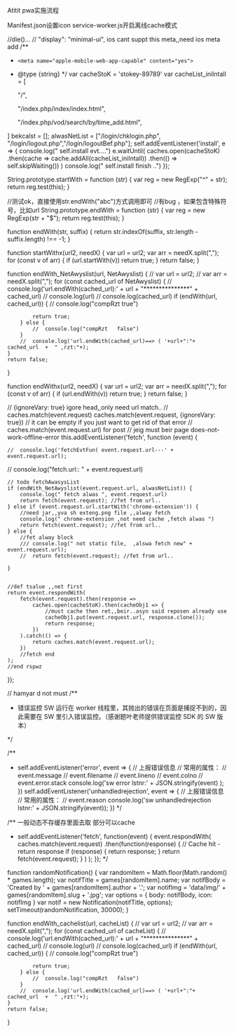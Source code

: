 Atitit pwa实施流程


<!-- pwa -->


<link rel="manifest" href="/manifest.json">
<script>navigator.serviceWorker.register('/service-worker.js')</script>
<script>
    console.log("before next");
</script>


<!-- pwa  end-->


Manifest.json设置icon
service-worker.js开启离线cache模式

//die()...
//   "display": "minimal-ui",  ios cant suppt this meta,,need ios meta add
/**
 *     <meta name="apple-mobile-web-app-capable" content="yes">
 * @type {string}
 */
var cacheStoK = 'stokey-89789'
 var cacheList_iniIntall = [

    "/",

    "/index.php/index/index.html",

    "/index.php/vod/search/by/time_add.html",
     

]
bekcalst = [];
alwasNetList = ["/login/chklogin.php", "/login/logout.php","/login/logoutBef.php"];
self.addEventListener('install', e => {
    console.log(" self.install evt....")
    e.waitUntil(
        caches.open(cacheStoK)
            .then(cache => cache.addAll(cacheList_iniIntall))
            .then(() => self.skipWaiting())
    )
    console.log(" self.install finish ..")
});

String.prototype.startWith = function (str) {
    var reg = new RegExp("^" + str);
    return reg.test(this);
}

//测试ok，直接使用str.endWith("abc")方式调用即可
//有bug  ，如果包含特殊符号，比如url
String.prototype.endWith = function (str) {
    var reg = new RegExp(str + "$");
    return reg.test(this);
}

function endWith(str, suffix) {
    return str.indexOf(suffix, str.length - suffix.length) !== -1;
}

function startWithx(url2, needX) {
    var url = url2;
    var arr = needX.split(",");
    for (const v of arr) {
        if (url.startWith(v))
            return true;
    }
    return false;
}

function endWith_NetAwyslist(url, NetAwyslist) {
    //   var url = url2;
//    var arr = needX.split(",");
    for (const cached_url of NetAwyslist) {
        // console.log('url.endWith(cached_url):' + url + "***************" + cached_url)
        // console.log(url)
        // console.log(cached_url)
        if (endWith(url, cached_url)) {
            //  console.log("compRzt   true")

            return true;
        } else {
            //  console.log("compRzt   false")
        }
        //  console.log('url.endWith(cached_url)==> ( '+url+":"+ cached_url  +  " ,rzt:"+);
    }
    return false;
}

function endWithx(url2, needX) {
    var url = url2;
    var arr = needX.split(",");
    for (const v of arr) {
        if (url.endWith(v))
            return true;
    }
    return false;
}


//   {ignoreVary: true}  igore head,,only need url match..
//    caches.match(event.request)  caches.match(event.request, {ignoreVary: true})
// it can be empty if you just want to get rid of that error
//  caches.match(event.request.url) for post
// jeig must beir page does-not-work-offline-error
this.addEventListener('fetch', function (event) {

    //  console.log('fetchEvtFun( event.request.url---' + event.request.url);
   // console.log("fetch.url:: " + event.request.url)


    // todo fetchAwasysList
    if (endWith_NetAwyslist(event.request.url, alwasNetList)) {
        console.log(" fetch alwas ", event.request.url)
        return fetch(event.request); //fet from url..
    } else if (event.request.url.startWith('chrome-extension')) {
        //need jar,,yva sh exteng.png file ,,alway fetch
        console.log(" chrome-extension ,not need cache ,fetch alwas ")
        return fetch(event.request); //fet from url..
    } else {
        //fet alway block
        /// console.log(" not static file,  ,alswa fetch new" + event.request.url);
        //  return fetch(event.request); //fet from url..

    }


    //def tsalue ,,net first
    return event.respondWith(
        fetch(event.request).then(response =>
            caches.open(cacheStoK).then(cacheObj1 => {
                //must cache then ret,,beir..asyn said reposen already use
                cacheObj1.put(event.request.url, response.clone());
                return response;
            })
        ).catch(() => {
            return caches.match(event.request.url);
        })
        //fetch end
    );
    //end rspwz

});


// hamyar d not must
/**
 * 错误监控
 SW 运行在 worker 线程里，其抛出的错误在页面是捕捉不到的，因此需要在 SW 里引入错误监控。（感谢题叶老师提供错误监控 SDK 的 SW 版本）


 */

/**
 * self.addEventListener('error', event => {
    // 上报错误信息
    // 常用的属性：
    // event.message
    // event.filename
    // event.lineno
    // event.colno
    // event.error.stack
    console.log('sw error lstnr:' + JSON.stringify(event) );
})
 self.addEventListener('unhandledrejection', event => {
    // 上报错误信息
    // 常用的属性：
    // event.reason
    console.log('sw unhandledrejection lstnr:' + JSON.stringify(event));
})
 */


/** 一般动态不存缓存里面去取   部分可以cache
 * self.addEventListener('fetch', function(event) {
    event.respondWith(
        caches.match(event.request)
            .then(function(response) {
                    // Cache hit - return response
                    if (response) {
                        return response;
                    }
                    return fetch(event.request);
                }
            )
    );
});
 */


function randomNotification() {
    var randomItem = Math.floor(Math.random() * games.length);
    var notifTitle = games[randomItem].name;
    var notifBody = 'Created by ' + games[randomItem].author + '.';
    var notifImg = 'data/img/' + games[randomItem].slug + '.jpg';
    var options = {
        body: notifBody,
        icon: notifImg
    }
    var notif = new Notification(notifTitle, options);
    setTimeout(randomNotification, 30000);
}


function endWith_cachelist(url, cacheList) {
    //   var url = url2;
//    var arr = needX.split(",");
    for (const cached_url of cacheList) {
        // console.log('url.endWith(cached_url):' + url + "***************" + cached_url)
        // console.log(url)
        // console.log(cached_url)
        if (endWith(url, cached_url)) {
            //  console.log("compRzt   true")

            return true;
        } else {
            //  console.log("compRzt   false")
        }
        //  console.log('url.endWith(cached_url)==> ( '+url+":"+ cached_url  +  " ,rzt:"+);
    }
    return false;
}


